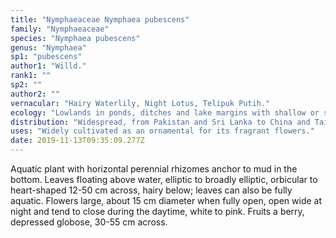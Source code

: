 ```yaml
---
title: "Nymphaeaceae Nymphaea pubescens"
family: "Nymphaeaceae"
species: "Nymphaea pubescens"
genus: "Nymphaea"
sp1: "pubescens"
author1: "Willd."
rank1: ""
sp2: ""
author2: ""
vernacular: "Hairy Waterlily, Night Lotus, Telipuk Putih."
ecology: "Lowlands in ponds, ditches and lake margins with shallow or stagnant or slow flowing water. Flowers open in the evening and close before the following afternoon. Flower is scented and attracts possibly beetles."
distribution: "Widespread, from Pakistan and Sri Lanka to China and Taiwan, throughout Malesia to tropical NE Australia."
uses: "Widely cultivated as an ornamental for its fragrant flowers."
date: 2019-11-13T09:35:09.277Z
---
```

Aquatic plant with horizontal perennial rhizomes anchor to mud in the bottom. Leaves floating above water, elliptic to broadly elliptic, orbicular to heart-shaped 12-50 cm across, hairy below; leaves can also be fully aquatic. Flowers large, about 15 cm diameter when fully open, open wide at night and tend to close during the daytime, white to pink. Fruits a berry, depressed globose, 30-55 cm across.